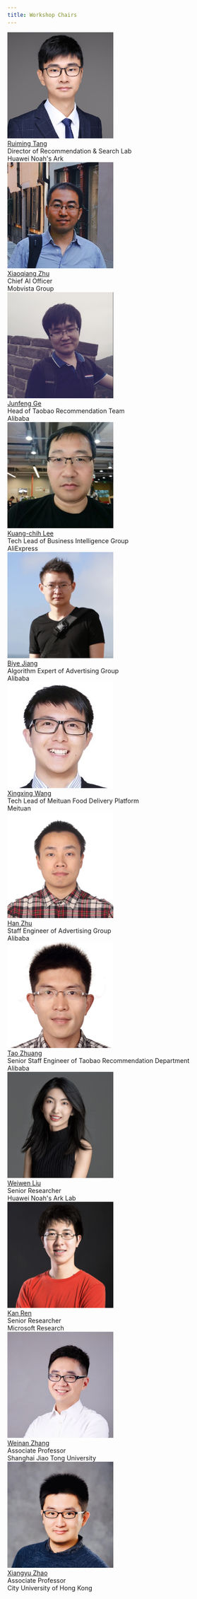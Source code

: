 ```yaml
---
title: Workshop Chairs
---
```



  <div class="photo">
  <a href="https://scholar.google.com.sg/citations?user=fUtHww0AAAAJ&hl=en">
  <img src="/imgs/trm.jpeg" width="240">
  </a><br>
  <a href="https://scholar.google.com.sg/citations?user=fUtHww0AAAAJ&hl=en">Ruiming Tang</a>
  <div>Director of Recommendation & Search Lab</div>
  <div>Huawei Noah's Ark </div>
  </div>
  
  <div class="photo">
  <a href="https://scholar.google.com/citations?user=eUMnOc0AAAAJ&hl=en">
  <img src="/imgs/zxq.jpeg" width="240">
  </a><br>
  <a href="https://scholar.google.com/citations?user=eUMnOc0AAAAJ&hl=en">Xiaoqiang Zhu</a>
  <div>Chief AI Officer</div>
  <div>Mobvista Group</div>
  </div>
  
  <div class="photo">
  <a href="">
  <img src="/imgs/gjf.jpg" width="240">
  </a><br>
  <a href="">Junfeng Ge</a>
  <div>Head of Taobao Recommendation Team</div>
  <div>Alibaba</div>
  </div>


  <div class="photo">
  <a href="https://scholar.google.com/citations?user=r9JOIloAAAAJ&hl=en">
  <img src="/imgs/lkc.jpg" width="240">
  </a><br>
   <a href="https://scholar.google.com/citations?user=r9JOIloAAAAJ&hl=en">Kuang-chih Lee</a>
  <div>Tech Lead of Business Intelligence Group</div>
  <div>AliExpress</div>
  </div>
  
<div class="photo">
  <a href="http://byeah.github.io" >
  <img src="/imgs/jby.jpg" width="240">
  </a><br>
  <a href="http://byeah.github.io">Biye Jiang</a>
  <div>Algorithm Expert of Advertising Group</div>
  <div>Alibaba</div>
  </div>


  <div class="photo">
  <a href="">
    <img src="/imgs/wxx.jpg" width="240">
  </a><br>
  <a href="">Xingxing Wang</a>
  <div>Tech Lead of Meituan Food Delivery Platform</div>
    <div>Meituan</div>
  </div>

  <div class="photo">
  <a href="https://scholar.google.com/citations?user=kAT8BcIAAAAJ">
    <img src="/imgs/zh.jpeg" width="240">
  </a><br>
  <a href="https://scholar.google.com/citations?user=kAT8BcIAAAAJ">Han Zhu</a>
  <div>Staff Engineer of Advertising Group</div>
    <div>Alibaba</div>
  </div>
  
  <div class="photo">
  <a href="https://scholar.google.com/citations?user=mXN0KTIAAAAJ">
    <img src="/imgs/zt.jpg" width="240">
  </a><br>
  <a href="https://scholar.google.com/citations?user=mXN0KTIAAAAJ">Tao Zhuang</a>
  <div>Senior Staff Engineer of Taobao Recommendation Department</div>
  <div>Alibaba</div>
  </div>
  
<div class="photo">
  <a href="https://wwliu555.github.io/">
    <img src="/imgs/lww.jpeg" width="240">
  </a><br>
  <a href="https://wwliu555.github.io/">Weiwen Liu</a>
  <div>Senior Researcher</div>
    <div>Huawei Noah's Ark Lab</div>
  </div>
  
  
  <div class="photo">
  <a href="http://www.saying.ren/">
    <img src="/imgs/rk.jpg" width="240">
  </a><br>
  <a href="http://www.saying.ren/">Kan Ren</a>
  <div>Senior Researcher</div>
  <div>Microsoft Research</div>
  </div>


  <div class="photo">
  <a href="http://wnzhang.net">
    <img src="/imgs/zwn.png" width="240">
  </a><br>
  <a href="http://wnzhang.net">Weinan Zhang</a>
  <div>Associate Professor</div>
  <div>Shanghai Jiao Tong University</div>
  </div>

  <div class="photo">
  <a href="https://zhaoxyai.github.io/">
    <img src="/imgs/zxy.jpeg" width="240">
  </a><br>
  <a href="https://zhaoxyai.github.io/t">Xiangyu Zhao</a>
  <div>Associate Professor</div>
  <div> City University of Hong Kong</div>
  </div>
